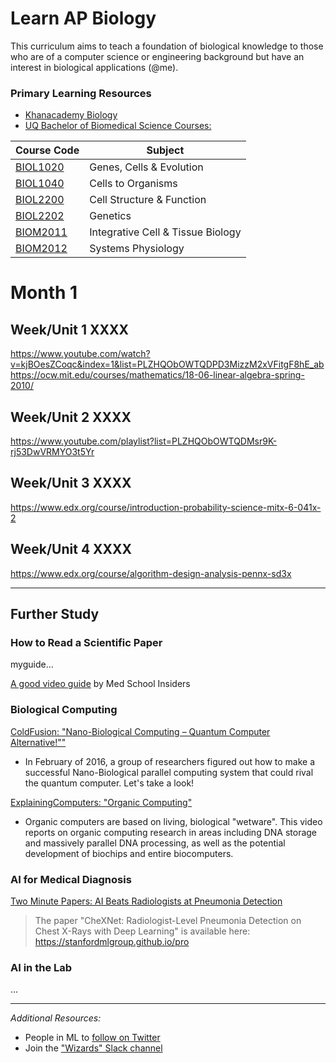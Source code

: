 # Learn AP Biology

This curriculum aims to teach a foundation of biological knowledge to those who are of a computer science or engineering background but have an interest in biological applications (@me).

### Primary Learning Resources
- [Khanacademy Biology](https://www.khanacademy.org/science/biology)
- [UQ Bachelor of Biomedical Science Courses:](https://my.uq.edu.au/programs-courses/program_list.html?acad_prog=2415)

| **Course Code** | Subject |
|---|-----|
| [BIOL1020](https://learn.uq.edu.au/webapps/blackboard/execute/announcement?method=search&context=course_entry&course_id=_121775_1&handle=announcements_entry&mode=view) | Genes, Cells & Evolution |
| [BIOL1040](https://learn.uq.edu.au/webapps/blackboard/execute/announcement?method=search&context=course_entry&course_id=_123785_1&handle=announcements_entry&mode=view) | Cells to Organisms |
| [BIOL2200]() | Cell Structure & Function |
| [BIOL2202]() | Genetics |
| [BIOM2011]() | Integrative Cell & Tissue Biology |
| [BIOM2012]() | Systems Physiology |

# Month 1
## Week/Unit 1 XXXX
https://www.youtube.com/watch?v=kjBOesZCoqc&index=1&list=PLZHQObOWTQDPD3MizzM2xVFitgF8hE_ab
https://ocw.mit.edu/courses/mathematics/18-06-linear-algebra-spring-2010/
## Week/Unit 2 XXXX
https://www.youtube.com/playlist?list=PLZHQObOWTQDMsr9K-rj53DwVRMYO3t5Yr
## Week/Unit 3 XXXX
https://www.edx.org/course/introduction-probability-science-mitx-6-041x-2
## Week/Unit 4 XXXX
https://www.edx.org/course/algorithm-design-analysis-pennx-sd3x

---
## Further Study
### How to Read a Scientific Paper

myguide...

[A good video guide](https://www.youtube.com/watch?v=JhyCDAi6NKM) by Med School Insiders

### Biological Computing
[ColdFusion: "Nano-Biological Computing – Quantum Computer Alternative!""](https://www.youtube.com/watch?v=xcHcNyC6O84)
- In February of 2016, a group of researchers figured out how to make a successful Nano-Biological parallel computing system that could rival the quantum computer. Let's take a look!

[ExplainingComputers: "Organic Computing"](https://www.youtube.com/watch?v=F7REp0Y9edA)
- Organic computers are based on living, biological "wetware". This video reports on organic computing research in areas including DNA storage and massively parallel DNA processing, as well as the potential development of biochips and entire biocomputers.

### AI for Medical Diagnosis
[Two Minute Papers: AI Beats Radiologists at Pneumonia Detection](https://www.youtube.com/watch?v=QmIM24JDE3A)

>The paper "CheXNet: Radiologist-Level Pneumonia Detection on Chest X-Rays with Deep Learning" is available here:
https://stanfordmlgroup.github.io/pro
### AI in the Lab

...

---
*Additional Resources:*
- People in ML to [follow on Twitter](https://www.quora.com/Who-should-I-follow-on-Twitter-to-get-useful-and-reliable-machine-learning-information "Quora.com")
- Join the ["Wizards" Slack channel](http://wizards.herokuapp.com/ "Herokuapp.com")
